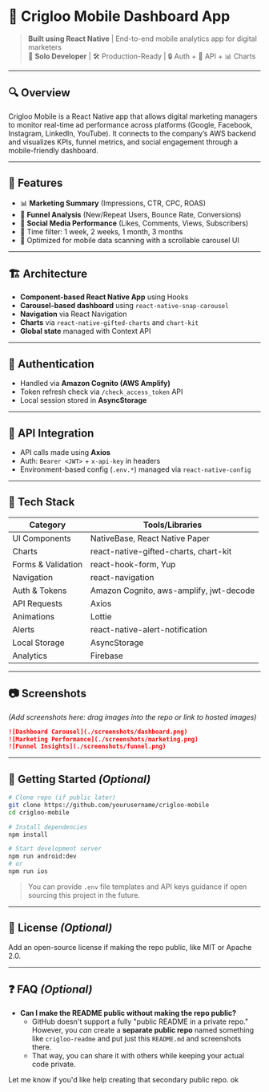 # 📱 Crigloo Mobile Dashboard App

> **Built using React Native** | End-to-end mobile analytics app for digital marketers  
> 🧠 **Solo Developer** | 🛠️ Production-Ready | 🔒 Auth + 🔌 API + 📊 Charts

---

## 🔍 Overview
Crigloo Mobile is a React Native app that allows digital marketing managers to monitor real-time ad performance across platforms (Google, Facebook, Instagram, LinkedIn, YouTube). It connects to the company’s AWS backend and visualizes KPIs, funnel metrics, and social engagement through a mobile-friendly dashboard.

---

## 🧭 Features
- 📊 **Marketing Summary** (Impressions, CTR, CPC, ROAS)
- 🔁 **Funnel Analysis** (New/Repeat Users, Bounce Rate, Conversions)
- 📣 **Social Media Performance** (Likes, Comments, Views, Subscribers)
- 📅 Time filter: 1 week, 2 weeks, 1 month, 3 months
- 📱 Optimized for mobile data scanning with a scrollable carousel UI

---

## 🏗️ Architecture
- **Component-based React Native App** using Hooks
- **Carousel-based dashboard** using `react-native-snap-carousel`
- **Navigation** via React Navigation
- **Charts** via `react-native-gifted-charts` and `chart-kit`
- **Global state** managed with Context API

---

## 🔐 Authentication
- Handled via **Amazon Cognito (AWS Amplify)**
- Token refresh check via `/check_access_token` API
- Local session stored in **AsyncStorage**

---

## 🔌 API Integration
- API calls made using **Axios**
- Auth: `Bearer <JWT>` + `x-api-key` in headers
- Environment-based config (`.env.*`) managed via `react-native-config`

---

## 🧩 Tech Stack

| Category            | Tools/Libraries                                        |
|---------------------|--------------------------------------------------------|
| UI Components       | NativeBase, React Native Paper                         |
| Charts              | react-native-gifted-charts, chart-kit                 |
| Forms & Validation  | react-hook-form, Yup                                   |
| Navigation          | react-navigation                                       |
| Auth & Tokens       | Amazon Cognito, aws-amplify, jwt-decode                |
| API Requests        | Axios                                                  |
| Animations          | Lottie                                                 |
| Alerts              | react-native-alert-notification                        |
| Local Storage       | AsyncStorage                                           |
| Analytics           | Firebase                                               |

---

## 📷 Screenshots

*(Add screenshots here: drag images into the repo or link to hosted images)*
```md
![Dashboard Carousel](./screenshots/dashboard.png)
![Marketing Performance](./screenshots/marketing.png)
![Funnel Insights](./screenshots/funnel.png)
```

---

## 🚀 Getting Started *(Optional)*
```bash
# Clone repo (if public later)
git clone https://github.com/yourusername/crigloo-mobile
cd crigloo-mobile

# Install dependencies
npm install

# Start development server
npm run android:dev
# or
npm run ios
```

> You can provide `.env` file templates and API keys guidance if open sourcing this project in the future.

---

## 📄 License *(Optional)*
Add an open-source license if making the repo public, like MIT or Apache 2.0.

---

## ❓ FAQ *(Optional)*
- **Can I make the README public without making the repo public?**
  - GitHub doesn't support a fully "public README in a private repo." However, you *can* create a **separate public repo** named something like `crigloo-readme` and put just this `README.md` and screenshots there.
  - That way, you can share it with others while keeping your actual code private.

Let me know if you'd like help creating that secondary public repo.
ok

